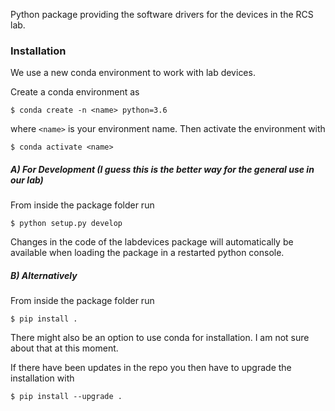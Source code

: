 Python package providing the software drivers for the devices in the RCS lab.

### Installation

We use a new conda environment to work with lab devices.

Create a conda environment as

```
$ conda create -n <name> python=3.6 
```

where `<name>` is your environment name. Then activate the environment with

```
$ conda activate <name>
```

##### A) For Development (I guess this is the better way for the general use in our lab)

From inside the package folder run

```
$ python setup.py develop
```

 Changes in the code of the labdevices package will automatically be available when loading the package in a restarted python console.

##### B) Alternatively

From inside the package folder run

```
$ pip install .
```

There might also be an option to use conda for installation. I am not sure about that at this moment.

If there have been updates in the repo you then have to upgrade the installation with

```
$ pip install --upgrade .
```

